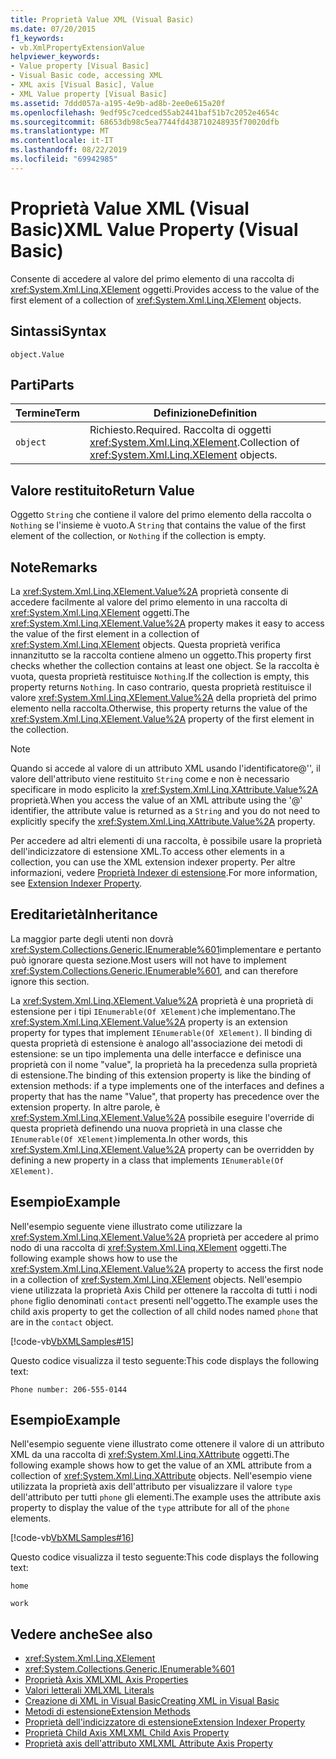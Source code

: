 ```yaml
---
title: Proprietà Value XML (Visual Basic)
ms.date: 07/20/2015
f1_keywords:
- vb.XmlPropertyExtensionValue
helpviewer_keywords:
- Value property [Visual Basic]
- Visual Basic code, accessing XML
- XML axis [Visual Basic], Value
- XML Value property [Visual Basic]
ms.assetid: 7ddd057a-a195-4e9b-ad8b-2ee0e615a20f
ms.openlocfilehash: 9edf95c7cedced55ab2441baf51b7c2052e4654c
ms.sourcegitcommit: 68653db98c5ea7744fd438710248935f70020dfb
ms.translationtype: MT
ms.contentlocale: it-IT
ms.lasthandoff: 08/22/2019
ms.locfileid: "69942985"
---
```

# <a name="xml-value-property-visual-basic"></a><span data-ttu-id="d76c3-102">Proprietà Value XML (Visual Basic)</span><span class="sxs-lookup"><span data-stu-id="d76c3-102">XML Value Property (Visual Basic)</span></span>
<span data-ttu-id="d76c3-103">Consente di accedere al valore del primo elemento di una raccolta di <xref:System.Xml.Linq.XElement> oggetti.</span><span class="sxs-lookup"><span data-stu-id="d76c3-103">Provides access to the value of the first element of a collection of <xref:System.Xml.Linq.XElement> objects.</span></span>  
  
## <a name="syntax"></a><span data-ttu-id="d76c3-104">Sintassi</span><span class="sxs-lookup"><span data-stu-id="d76c3-104">Syntax</span></span>  
  
```  
object.Value  
```  
  
## <a name="parts"></a><span data-ttu-id="d76c3-105">Parti</span><span class="sxs-lookup"><span data-stu-id="d76c3-105">Parts</span></span>  
  
|<span data-ttu-id="d76c3-106">Termine</span><span class="sxs-lookup"><span data-stu-id="d76c3-106">Term</span></span>|<span data-ttu-id="d76c3-107">Definizione</span><span class="sxs-lookup"><span data-stu-id="d76c3-107">Definition</span></span>|  
|---|---|  
|`object`|<span data-ttu-id="d76c3-108">Richiesto.</span><span class="sxs-lookup"><span data-stu-id="d76c3-108">Required.</span></span> <span data-ttu-id="d76c3-109">Raccolta di oggetti <xref:System.Xml.Linq.XElement>.</span><span class="sxs-lookup"><span data-stu-id="d76c3-109">Collection of <xref:System.Xml.Linq.XElement> objects.</span></span>|  
  
## <a name="return-value"></a><span data-ttu-id="d76c3-110">Valore restituito</span><span class="sxs-lookup"><span data-stu-id="d76c3-110">Return Value</span></span>  
 <span data-ttu-id="d76c3-111">Oggetto `String` che contiene il valore del primo elemento della raccolta o `Nothing` se l'insieme è vuoto.</span><span class="sxs-lookup"><span data-stu-id="d76c3-111">A `String` that contains the value of the first element of the collection, or `Nothing` if the collection is empty.</span></span>  
  
## <a name="remarks"></a><span data-ttu-id="d76c3-112">Note</span><span class="sxs-lookup"><span data-stu-id="d76c3-112">Remarks</span></span>  
 <span data-ttu-id="d76c3-113">La <xref:System.Xml.Linq.XElement.Value%2A> proprietà consente di accedere facilmente al valore del primo elemento in una raccolta di <xref:System.Xml.Linq.XElement> oggetti.</span><span class="sxs-lookup"><span data-stu-id="d76c3-113">The <xref:System.Xml.Linq.XElement.Value%2A> property makes it easy to access the value of the first element in a collection of <xref:System.Xml.Linq.XElement> objects.</span></span> <span data-ttu-id="d76c3-114">Questa proprietà verifica innanzitutto se la raccolta contiene almeno un oggetto.</span><span class="sxs-lookup"><span data-stu-id="d76c3-114">This property first checks whether the collection contains at least one object.</span></span> <span data-ttu-id="d76c3-115">Se la raccolta è vuota, questa proprietà restituisce `Nothing`.</span><span class="sxs-lookup"><span data-stu-id="d76c3-115">If the collection is empty, this property returns `Nothing`.</span></span> <span data-ttu-id="d76c3-116">In caso contrario, questa proprietà restituisce il valore <xref:System.Xml.Linq.XElement.Value%2A> della proprietà del primo elemento nella raccolta.</span><span class="sxs-lookup"><span data-stu-id="d76c3-116">Otherwise, this property returns the value of the <xref:System.Xml.Linq.XElement.Value%2A> property of the first element in the collection.</span></span>  
  
> [!NOTE]
> <span data-ttu-id="d76c3-117">Quando si accede al valore di un attributo XML usando l'identificatore\@'', il valore dell'attributo viene restituito `String` come e non è necessario specificare in modo esplicito la <xref:System.Xml.Linq.XAttribute.Value%2A> proprietà.</span><span class="sxs-lookup"><span data-stu-id="d76c3-117">When you access the value of an XML attribute using the '\@' identifier, the attribute value is returned as a `String` and you do not need to explicitly specify the <xref:System.Xml.Linq.XAttribute.Value%2A> property.</span></span>  
  
 <span data-ttu-id="d76c3-118">Per accedere ad altri elementi di una raccolta, è possibile usare la proprietà dell'indicizzatore di estensione XML.</span><span class="sxs-lookup"><span data-stu-id="d76c3-118">To access other elements in a collection, you can use the XML extension indexer property.</span></span> <span data-ttu-id="d76c3-119">Per altre informazioni, vedere [Proprietà Indexer di estensione](../../../visual-basic/language-reference/xml-axis/extension-indexer-property.md).</span><span class="sxs-lookup"><span data-stu-id="d76c3-119">For more information, see [Extension Indexer Property](../../../visual-basic/language-reference/xml-axis/extension-indexer-property.md).</span></span>  
  
## <a name="inheritance"></a><span data-ttu-id="d76c3-120">Ereditarietà</span><span class="sxs-lookup"><span data-stu-id="d76c3-120">Inheritance</span></span>  
 <span data-ttu-id="d76c3-121">La maggior parte degli utenti non dovrà <xref:System.Collections.Generic.IEnumerable%601>implementare e pertanto può ignorare questa sezione.</span><span class="sxs-lookup"><span data-stu-id="d76c3-121">Most users will not have to implement <xref:System.Collections.Generic.IEnumerable%601>, and can therefore ignore this section.</span></span>  
  
 <span data-ttu-id="d76c3-122">La <xref:System.Xml.Linq.XElement.Value%2A> proprietà è una proprietà di estensione per i tipi `IEnumerable(Of XElement)`che implementano.</span><span class="sxs-lookup"><span data-stu-id="d76c3-122">The <xref:System.Xml.Linq.XElement.Value%2A> property is an extension property for types that implement `IEnumerable(Of XElement)`.</span></span> <span data-ttu-id="d76c3-123">Il binding di questa proprietà di estensione è analogo all'associazione dei metodi di estensione: se un tipo implementa una delle interfacce e definisce una proprietà con il nome "value", la proprietà ha la precedenza sulla proprietà di estensione.</span><span class="sxs-lookup"><span data-stu-id="d76c3-123">The binding of this extension property is like the binding of extension methods: if a type implements one of the interfaces and defines a property that has the name "Value", that property has precedence over the extension property.</span></span> <span data-ttu-id="d76c3-124">In altre parole, è <xref:System.Xml.Linq.XElement.Value%2A> possibile eseguire l'override di questa proprietà definendo una nuova proprietà in una classe che `IEnumerable(Of XElement)`implementa.</span><span class="sxs-lookup"><span data-stu-id="d76c3-124">In other words, this <xref:System.Xml.Linq.XElement.Value%2A> property can be overridden by defining a new property in a class that implements `IEnumerable(Of XElement)`.</span></span>  
  
## <a name="example"></a><span data-ttu-id="d76c3-125">Esempio</span><span class="sxs-lookup"><span data-stu-id="d76c3-125">Example</span></span>  
 <span data-ttu-id="d76c3-126">Nell'esempio seguente viene illustrato come utilizzare la <xref:System.Xml.Linq.XElement.Value%2A> proprietà per accedere al primo nodo di una raccolta di <xref:System.Xml.Linq.XElement> oggetti.</span><span class="sxs-lookup"><span data-stu-id="d76c3-126">The following example shows how to use the <xref:System.Xml.Linq.XElement.Value%2A> property to access the first node in a collection of <xref:System.Xml.Linq.XElement> objects.</span></span> <span data-ttu-id="d76c3-127">Nell'esempio viene utilizzata la proprietà Axis Child per ottenere la raccolta di tutti i nodi `phone` figlio denominati `contact` presenti nell'oggetto.</span><span class="sxs-lookup"><span data-stu-id="d76c3-127">The example uses the child axis property to get the collection of all child nodes named `phone` that are in the `contact` object.</span></span>  
  
 [!code-vb[VbXMLSamples#15](~/samples/snippets/visualbasic/VS_Snippets_VBCSharp/VbXMLSamples/VB/XMLSamples7.vb#15)]  
  
 <span data-ttu-id="d76c3-128">Questo codice visualizza il testo seguente:</span><span class="sxs-lookup"><span data-stu-id="d76c3-128">This code displays the following text:</span></span>  
  
 `Phone number: 206-555-0144`  
  
## <a name="example"></a><span data-ttu-id="d76c3-129">Esempio</span><span class="sxs-lookup"><span data-stu-id="d76c3-129">Example</span></span>  
 <span data-ttu-id="d76c3-130">Nell'esempio seguente viene illustrato come ottenere il valore di un attributo XML da una raccolta di <xref:System.Xml.Linq.XAttribute> oggetti.</span><span class="sxs-lookup"><span data-stu-id="d76c3-130">The following example shows how to get the value of an XML attribute from a collection of <xref:System.Xml.Linq.XAttribute> objects.</span></span> <span data-ttu-id="d76c3-131">Nell'esempio viene utilizzata la proprietà axis dell'attributo per visualizzare il valore `type` dell'attributo per tutti `phone` gli elementi.</span><span class="sxs-lookup"><span data-stu-id="d76c3-131">The example uses the attribute axis property to display the value of the `type` attribute for all of the `phone` elements.</span></span>  
  
 [!code-vb[VbXMLSamples#16](~/samples/snippets/visualbasic/VS_Snippets_VBCSharp/VbXMLSamples/VB/XMLSamples7.vb#16)]  
  
 <span data-ttu-id="d76c3-132">Questo codice visualizza il testo seguente:</span><span class="sxs-lookup"><span data-stu-id="d76c3-132">This code displays the following text:</span></span>  
  
 `home`  
  
 `work`  
  
## <a name="see-also"></a><span data-ttu-id="d76c3-133">Vedere anche</span><span class="sxs-lookup"><span data-stu-id="d76c3-133">See also</span></span>

- <xref:System.Xml.Linq.XElement>
- <xref:System.Collections.Generic.IEnumerable%601>
- [<span data-ttu-id="d76c3-134">Proprietà Axis XML</span><span class="sxs-lookup"><span data-stu-id="d76c3-134">XML Axis Properties</span></span>](../../../visual-basic/language-reference/xml-axis/index.md)
- [<span data-ttu-id="d76c3-135">Valori letterali XML</span><span class="sxs-lookup"><span data-stu-id="d76c3-135">XML Literals</span></span>](../../../visual-basic/language-reference/xml-literals/index.md)
- [<span data-ttu-id="d76c3-136">Creazione di XML in Visual Basic</span><span class="sxs-lookup"><span data-stu-id="d76c3-136">Creating XML in Visual Basic</span></span>](../../../visual-basic/programming-guide/language-features/xml/creating-xml.md)
- [<span data-ttu-id="d76c3-137">Metodi di estensione</span><span class="sxs-lookup"><span data-stu-id="d76c3-137">Extension Methods</span></span>](../../../visual-basic/programming-guide/language-features/procedures/extension-methods.md)
- [<span data-ttu-id="d76c3-138">Proprietà dell'indicizzatore di estensione</span><span class="sxs-lookup"><span data-stu-id="d76c3-138">Extension Indexer Property</span></span>](../../../visual-basic/language-reference/xml-axis/extension-indexer-property.md)
- [<span data-ttu-id="d76c3-139">Proprietà Child Axis XML</span><span class="sxs-lookup"><span data-stu-id="d76c3-139">XML Child Axis Property</span></span>](../../../visual-basic/language-reference/xml-axis/xml-child-axis-property.md)
- [<span data-ttu-id="d76c3-140">Proprietà axis dell'attributo XML</span><span class="sxs-lookup"><span data-stu-id="d76c3-140">XML Attribute Axis Property</span></span>](../../../visual-basic/language-reference/xml-axis/xml-attribute-axis-property.md)
